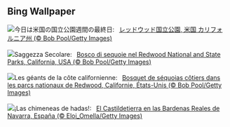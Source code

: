 ## Bing Wallpaper
![](https://www.bing.com/th?id=OHR.RedwoodGrove_JA-JP2501396373_UHD.jpg&w=1000)今日は米国の国立公園週間の最終日:&nbsp;&ensp;[レッドウッド国立公園, 米国 カリフォルニア州 (© Bob Pool/Getty Images)](https://www.bing.com/th?id=OHR.RedwoodGrove_JA-JP2501396373_UHD.jpg)
<br><br/>
![](https://www.bing.com/th?id=OHR.RedwoodGrove_IT-IT2059060159_UHD.jpg&w=1000)Saggezza Secolare:&nbsp;&ensp;[Bosco di sequoie nel Redwood National and State Parks, California, USA (© Bob Pool/Getty Images)](https://www.bing.com/th?id=OHR.RedwoodGrove_IT-IT2059060159_UHD.jpg)
<br><br/>
![](https://www.bing.com/th?id=OHR.RedwoodGrove_FR-FR2313979234_UHD.jpg&w=1000)Les géants de la côte californienne:&nbsp;&ensp;[Bosquet de séquoias côtiers dans les parcs nationaux de Redwood, Californie, États-Unis (© Bob Pool/Getty Images)](https://www.bing.com/th?id=OHR.RedwoodGrove_FR-FR2313979234_UHD.jpg)
<br><br/>
![](https://www.bing.com/th?id=OHR.Castildetierra_ES-ES9629386205_UHD.jpg&w=1000)¡Las chimeneas de hadas!:&nbsp;&ensp;[El Castildetierra en las Bardenas Reales de Navarra, España (© Eloi_Omella/Getty Images)](https://www.bing.com/th?id=OHR.Castildetierra_ES-ES9629386205_UHD.jpg)
<br><br/>
